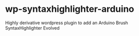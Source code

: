 wp-syntaxhighlighter-arduino
============================

Highly derivative wordpress plugin to add an Arduino Brush SyntaxHighlighter Evolved
